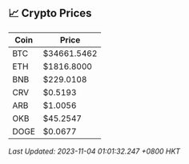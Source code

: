 ## 📈 Crypto Prices

| Coin | Price |
| ---- | ----- |
| BTC | $34661.5462 |
| ETH | $1816.8000 |
| BNB | $229.0108 |
| CRV | $0.5193 |
| ARB | $1.0056 |
| OKB | $45.2547 |
| DOGE | $0.0677 |

_Last Updated: 2023-11-04 01:01:32.247 +0800 HKT_